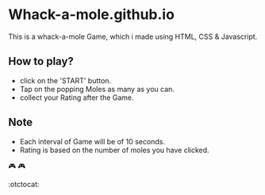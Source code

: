 # Whack-a-mole.github.io
This is a whack-a-mole Game, which i made using HTML, CSS & Javascript.

## How to play?
- click on the 'START' button.
- Tap on the popping Moles as many as you can.
- collect your Rating after the Game.

## Note
- Each interval of Game will be of 10 seconds.
- Rating is based on the number of moles you have clicked.

:video_game: :video_game:

:otctocat: